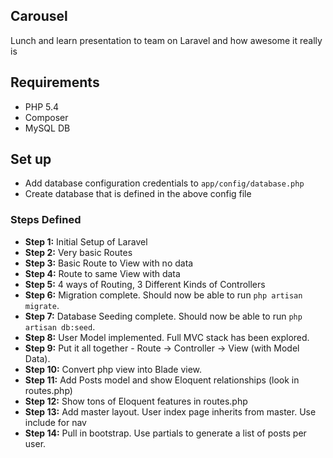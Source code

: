 ## Carousel

Lunch and learn presentation to team on Laravel and how awesome it really is

## Requirements

* PHP 5.4
* Composer
* MySQL DB

## Set up

* Add database configuration credentials to `app/config/database.php`
* Create database that is defined in the above config file

### Steps Defined

* **Step 1:** Initial Setup of Laravel
* **Step 2:** Very basic Routes
* **Step 3:** Basic Route to View with no data
* **Step 4:** Route to same View with data
* **Step 5:** 4 ways of Routing, 3 Different Kinds of Controllers
* **Step 6:** Migration complete. Should now be able to run `php artisan migrate`.
* **Step 7:** Database Seeding complete. Should now be able to run `php artisan db:seed`.
* **Step 8:** User Model implemented. Full MVC stack has been explored.
* **Step 9:** Put it all together - Route -> Controller -> View (with Model Data).
* **Step 10:** Convert php view into Blade view.
* **Step 11:** Add Posts model and show Eloquent relationships (look in routes.php)
* **Step 12:** Show tons of Eloquent features in routes.php
* **Step 13:** Add master layout. User index page inherits from master. Use include for nav
* **Step 14:** Pull in bootstrap. Use partials to generate a list of posts per user.
